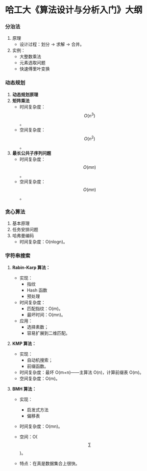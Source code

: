 # 哈工大《算法设计与分析入门》大纲

### 分治法

1. 原理
   - 设计过程：划分 → 求解 → 合并。
2. 实例：
   - 大整数乘法
   - 元素选取问题
   - 快速傅里叶变换

### 动态规划

1. **动态规划原理**
2. **矩阵乘法**
   - 时间复杂度：$$O(n^3)$$。
   - 空间复杂度：$$O(n^2)$$。
3. **最长公共子序列问题**
   - 时间复杂度：$$O(mn)$$。
   - 空间复杂度：$$O(mn)$$。

### 贪心算法

1. 基本原理
2. 任务安排问题
3. 哈弗曼编码
   - 时间复杂度：O(nlogn)。

### 字符串搜索

1. **Rabin-Karp 算法：**

   - 实现：
     - 指纹
     - Hash 函数
     - 预处理
   - 时间复杂度：
     - 匹配指纹：O(m)。
     - 最坏时间：O(mn)。
   - 应用：
     - 选择素数；
     - 容易扩展到二维匹配。

2. **KMP 算法：**

   - 实现：
     - 自动机搜索；
     - 前缀函数。
   - 时间复杂度：最坏 O(m+n)——主算法 O(n)，计算前缀表 O(m)。
   - 空间复杂度：O(m)。

3. **BMH 算法：**

   - 实现：

     - 启发式方法
     - 偏移表

   - 时间复杂度：O(mn)。

   - 空间：O($$\sum$$)。

   - 特点：在真是数据集合上很快。

     

